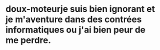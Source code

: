 # doux-moteurje suis bien ignorant et je m'aventure dans des contrées informatiques ou j'ai bien peur de me perdre.
